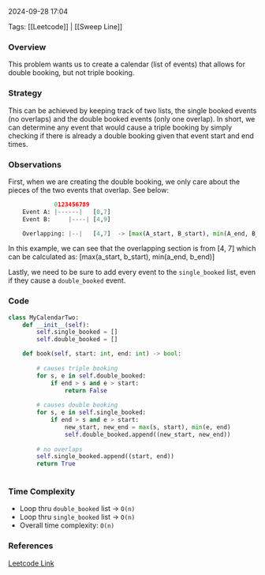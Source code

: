 
2024-09-28 17:04

Tags: [[Leetcode]] | [[Sweep Line]]


### Overview
This problem wants us to create a calendar (list of events) that allows for double booking, but not triple booking.

### Strategy
This can be achieved by keeping track of two lists, the single booked events (no overlaps) and the double booked events (only one overlap). In short, we can determine any event that would cause a triple booking by simply checking if there is already a double booking given that event start and end times.

### Observations
First, when we are creating the double booking, we only care about the pieces of the two events that overlap. See below:

```python
             0123456789
    Event A: |------|   [0,7]
    Event B:     |----| [4,9]

    Overlapping: |--|   [4,7]  -> [max(A_start, B_start), min(A_end, B_end)]
```
In this example, we can see that the overlapping section is from [4, 7] which can be calculated as: [max(a_start, b_start), min(a_end, b_end)]

Lastly, we need to be sure to add every event to the `single_booked` list, even if they cause a `double_booked` event. 

### Code
```python
class MyCalendarTwo:
    def __init__(self):
        self.single_booked = []
        self.double_booked = []

    def book(self, start: int, end: int) -> bool:
        
        # causes triple booking
        for s, e in self.double_booked:
            if end > s and e > start:
                return False
        
        # causes double booking
        for s, e in self.single_booked:
            if end > s and e > start:
                new_start, new_end = max(s, start), min(e, end)
                self.double_booked.append((new_start, new_end))
        
        # no overlaps
        self.single_booked.append((start, end))
        return True
            
```
### Time Complexity
- Loop thru `double_booked` list -> `O(n)`
- Loop thru `single_booked` list -> `O(n)`
- Overall time complexity: `O(n)`


### References
[Leetcode Link](https://leetcode.com/problems/my-calendar-ii/)

